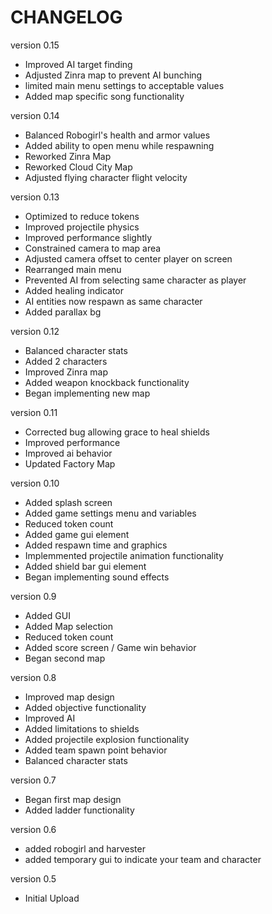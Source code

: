 # CHANGELOG
version 0.15
- Improved AI target finding
- Adjusted Zinra map to prevent AI bunching
- limited main menu settings to acceptable values
- Added map specific song functionality

version 0.14
- Balanced Robogirl's health and armor values
- Added ability to open menu while respawning
- Reworked Zinra Map
- Reworked Cloud City Map
- Adjusted flying character flight velocity

version 0.13
- Optimized to reduce tokens
- Improved projectile physics
- Improved performance slightly
- Constrained camera to map area
- Adjusted camera offset to center player on screen
- Rearranged main menu
- Prevented AI from selecting same character as player
- Added healing indicator
- AI entities now respawn as same character
- Added parallax bg

version 0.12
- Balanced character stats
- Added 2 characters
- Improved Zinra map
- Added weapon knockback functionality
- Began implementing new map

version 0.11
- Corrected bug allowing grace to heal shields
- Improved performance
- Improved ai behavior
- Updated Factory Map

version 0.10
- Added splash screen
- Added game settings menu and variables
- Reduced token count
- Added game gui element
- Added respawn time and graphics
- Implemmented projectile animation functionality
- Added shield bar gui element
- Began implementing sound effects

version 0.9
- Added GUI
- Added Map selection
- Reduced token count
- Added score screen / Game win behavior
- Began second map

version 0.8
- Improved map design
- Added objective functionality
- Improved AI
- Added limitations to shields
- Added projectile explosion functionality
- Added team spawn point behavior
- Balanced character stats

version 0.7
- Began first map design
- Added ladder functionality

version 0.6
- added robogirl and harvester
- added temporary gui to indicate your team and character

version 0.5
- Initial Upload
